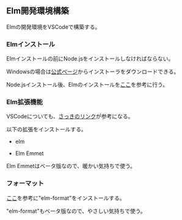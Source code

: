 ## Elm開発環境構築

Elmの開発環境をVSCodeで構築する。

### Elmインストール

Elmインストールの前にNode.jsをインストールしなければならない。

Windowsの場合は[公式ページ](https://nodejs.org/ja/download/)からインストーラをダウンロードできる。

Node.jsインストール後、Elmのインストールを[ここ](https://guide.elm-lang.jp/install.html)を参考に行う。

### Elm拡張機能

VSCodeについても、[さっきのリンク](https://guide.elm-lang.jp/install.html)が参考になる。

以下の拡張をインストールする。

+ elm

+ Elm Emmet

Elm Emmetはベータ版なので、暖かい気持ちで使う。

### フォーマット

[ここ](https://github.com/avh4/elm-format#visual-studio-code-installation)を参考に"elm-format"をインストールする。

"elm-format"もベータ版なので、やさしい気持ちで使う。
